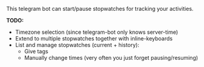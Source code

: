 This telegram bot can start/pause stopwatches for tracking your activities.

**TODO:**
* Timezone selection (since telegram-bot only knows server-time)
* Extend to multiple stopwatches together with inline-keyboards
* List and manage stopwatches (current + history):
  * Give tags
  * Manually change times (very often you just forget pausing/resuming) 